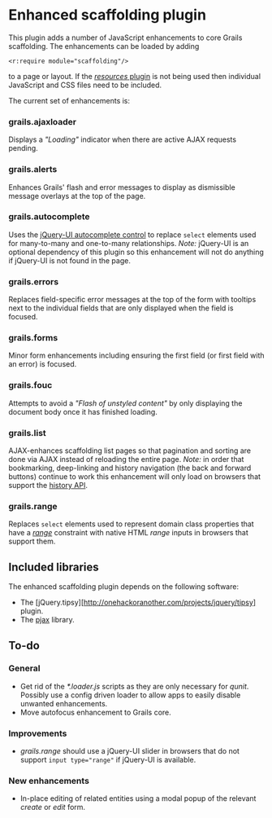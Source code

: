 # Enhanced scaffolding plugin

This plugin adds a number of JavaScript enhancements to core Grails scaffolding. The enhancements can be loaded by adding

	<r:require module="scaffolding"/>

to a page or layout. If the [_resources_ plugin][1] is not being used then individual JavaScript and CSS files need to be included.

The current set of enhancements is:

### grails.ajaxloader

Displays a _"Loading"_ indicator when there are active AJAX requests pending.

### grails.alerts

Enhances Grails' flash and error messages to display as dismissible message overlays at the top of the page.

### grails.autocomplete

Uses the [jQuery-UI autocomplete control][2] to replace `select` elements used for many-to-many and one-to-many relationships. _Note:_ jQuery-UI is an optional dependency of this plugin so this enhancement will not do anything if jQuery-UI is not found in the page.

### grails.errors

Replaces field-specific error messages at the top of the form with tooltips next to the individual fields that are only displayed when the field is focused.

### grails.forms

Minor form enhancements including ensuring the first field (or first field with an error) is focused.

### grails.fouc

Attempts to avoid a _"Flash of unstyled content"_ by only displaying the document body once it has finished loading.

### grails.list

AJAX-enhances scaffolding list pages so that pagination and sorting are done via AJAX instead of reloading the entire page. _Note:_ in order that bookmarking, deep-linking and history navigation (the back and forward buttons) continue to work this enhancement will only load on browsers that support the [history API][3].

### grails.range

Replaces `select` elements used to represent domain class properties that have a [_range_][4] constraint with native HTML _range_ inputs in browsers that support them.

## Included libraries

The enhanced scaffolding plugin depends on the following software:

* The [jQuery.tipsy][http://onehackoranother.com/projects/jquery/tipsy] plugin.
* The [pjax][5] library.

## To-do

### General

* Get rid of the _*.loader.js_ scripts as they are only necessary for _qunit_. Possibly use a config driven loader to allow apps to easily disable unwanted enhancements.
* Move autofocus enhancement to Grails core.

### Improvements

* _grails.range_ should use a jQuery-UI slider in browsers that do not support `input type="range"` if jQuery-UI is available.

### New enhancements

* In-place editing of related entities using a modal popup of the relevant _create_ or _edit_ form.

[1]:http://grails.org/plugin/resources
[2]:http://jqueryui.com/demos/autocomplete/
[3]:http://diveintohtml5.org/history.html
[4]:http://grails.org/doc/latest/ref/Constraints/range.html
[5]:http://pjax.heroku.com/